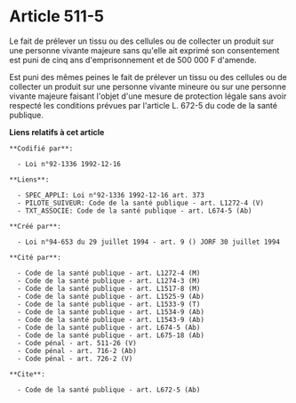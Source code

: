# Article 511-5

Le fait de prélever un tissu ou des cellules ou de collecter un produit sur une personne vivante majeure sans qu'elle ait
exprimé son consentement est puni de cinq ans d'emprisonnement et de 500 000 F d'amende.

Est puni des mêmes peines le fait de prélever un tissu ou des cellules ou de collecter un produit sur une personne vivante
mineure ou sur une personne vivante majeure faisant l'objet d'une mesure de protection légale sans avoir respecté les
conditions prévues par l'article L. 672-5 du code de la santé publique.

**Liens relatifs à cet article**

	**Codifié par**:

	  - Loi n°92-1336 1992-12-16

	**Liens**:

	  - SPEC_APPLI: Loi n°92-1336 1992-12-16 art. 373
	  - PILOTE_SUIVEUR: Code de la santé publique - art. L1272-4 (V)
	  - TXT_ASSOCIE: Code de la santé publique - art. L674-5 (Ab)

	**Créé par**:

	  - Loi n°94-653 du 29 juillet 1994 - art. 9 () JORF 30 juillet 1994

	**Cité par**:

	  - Code de la santé publique - art. L1272-4 (M)
	  - Code de la santé publique - art. L1274-3 (M)
	  - Code de la santé publique - art. L1517-8 (M)
	  - Code de la santé publique - art. L1525-9 (Ab)
	  - Code de la santé publique - art. L1533-9 (T)
	  - Code de la santé publique - art. L1534-9 (Ab)
	  - Code de la santé publique - art. L1543-9 (Ab)
	  - Code de la santé publique - art. L674-5 (Ab)
	  - Code de la santé publique - art. L675-18 (Ab)
	  - Code pénal - art. 511-26 (V)
	  - Code pénal - art. 716-2 (Ab)
	  - Code pénal - art. 726-2 (V)

	**Cite**:

	  - Code de la santé publique - art. L672-5 (Ab)
